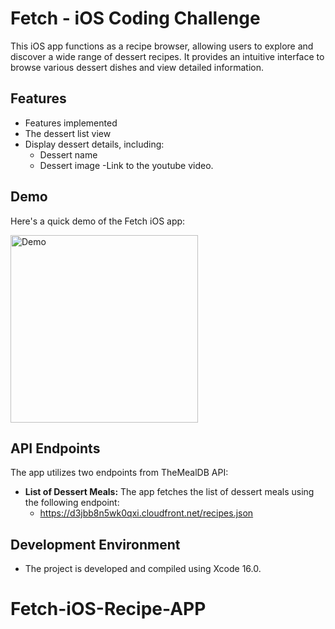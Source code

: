 # Fetch - iOS Coding Challenge

This iOS app functions as a recipe browser, allowing users to explore and discover a wide range of dessert recipes. It provides an intuitive interface to browse various dessert dishes and view detailed information.

## Features
- Features implemented
- The dessert list view
- Display dessert details, including:
  - Dessert name
  - Dessert image
  -Link to the youtube video.

## Demo
Here's a quick demo of the Fetch iOS app:

<img src="https://github.com/lzh982/Fetch-iOS-Recipe-APP/blob/main/demo.gif" alt="Demo" width="300">

## API Endpoints
The app utilizes two endpoints from TheMealDB API:
- **List of Dessert Meals:** The app fetches the list of dessert meals using the following endpoint:
  -  https://d3jbb8n5wk0qxi.cloudfront.net/recipes.json

## Development Environment
- The project is developed and compiled using Xcode 16.0.

# Fetch-iOS-Recipe-APP
